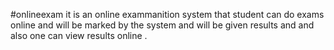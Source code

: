 #onlineexam
it is an online exammanition system that student can do exams online and will be marked by the system and will be given results and and also one can view results online .
